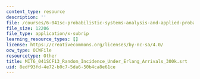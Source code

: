 ```yaml
---
content_type: resource
description: ''
file: /courses/6-041sc-probabilistic-systems-analysis-and-applied-probability-fall-2013/8edf93fd4e72b0c75da650b4ca8e61ce_MIT6_041SCF13_Random_Incidence_Under_Erlang_Arrivals_300k.srt
file_size: 12206
file_type: application/x-subrip
learning_resource_types: []
license: https://creativecommons.org/licenses/by-nc-sa/4.0/
ocw_type: OCWFile
resourcetype: Other
title: MIT6_041SCF13_Random_Incidence_Under_Erlang_Arrivals_300k.srt
uid: 8edf93fd-4e72-b0c7-5da6-50b4ca8e61ce
---
```

